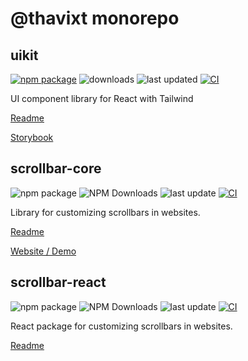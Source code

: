 # @thavixt monorepo

## uikit

[![npm package](https://img.shields.io/npm/v/@thavixt/uikit)](https://www.npmjs.com/package/@thavixt/uikit)
![downloads](https://img.shields.io/npm/dm/@thavixt/uikit)
![last updated](https://img.shields.io/npm/last-update/@thavixt/uikit)
[![CI](https://github.com/thavixt/@thavixt/actions/workflows/uikit.yml/badge.svg)](https://github.com/thavixt/@thavixt/actions/workflows/uikit.yml)

UI component library for React with Tailwind

[Readme](packages/uikit/README.md)

[Storybook](https://thavixt-uikit-storybook.komlosidev.net/)

## scrollbar-core

![npm package](https://img.shields.io/npm/v/@thavixt/uikitscrollbar-core)
![NPM Downloads](https://img.shields.io/npm/dm/@thavixt/uikitscrollbar-core)
![last update](https://img.shields.io/npm/last-update/@thavixt/uikitscrollbar-core)
[![CI](https://github.com/thavixt/@thavixt/actions/workflows/scrollbar.yml/badge.svg)](https://github.com/thavixt/@thavixt/actions/workflows/scrollbar.yml)

Library for customizing scrollbars in websites.

[Readme](packages/scrollbar-core/README.md)

[Website / Demo](https://thavixt-scrollbar.vercel.app/)

## scrollbar-react

![npm package](https://img.shields.io/npm/v/@thavixt/uikitscrollbar-react)
![NPM Downloads](https://img.shields.io/npm/dm/@thavixt/uikitscrollbar-react)
![last update](https://img.shields.io/npm/last-update/@thavixt/uikitscrollbar)
[![CI](https://github.com/thavixt/@thavixt/actions/workflows/scrollbar.yml/badge.svg)](https://github.com/thavixt/@thavixt/actions/workflows/scrollbar-react.yml)

React package for customizing scrollbars in websites.

[Readme](packages/scrollbar-react/README.md)
